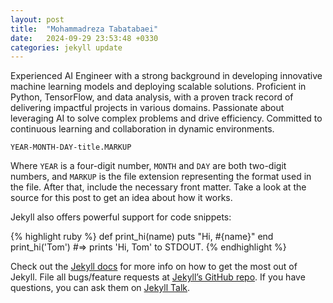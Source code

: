 ```yaml
---
layout: post
title:  "Mohammadreza Tabatabaei"
date:   2024-09-29 23:53:48 +0330
categories: jekyll update
---
```

Experienced AI Engineer with a strong background in developing innovative machine learning models and deploying scalable solutions. Proficient in Python, TensorFlow, and data analysis, with a proven track record of delivering impactful projects in various domains. Passionate about leveraging AI to solve complex problems and drive efficiency. Committed to continuous learning and collaboration in dynamic environments.

`YEAR-MONTH-DAY-title.MARKUP`

Where `YEAR` is a four-digit number, `MONTH` and `DAY` are both two-digit numbers, and `MARKUP` is the file extension representing the format used in the file. After that, include the necessary front matter. Take a look at the source for this post to get an idea about how it works.

Jekyll also offers powerful support for code snippets:

{% highlight ruby %}
def print_hi(name)
  puts "Hi, #{name}"
end
print_hi('Tom')
#=> prints 'Hi, Tom' to STDOUT.
{% endhighlight %}

Check out the [Jekyll docs][jekyll-docs] for more info on how to get the most out of Jekyll. File all bugs/feature requests at [Jekyll’s GitHub repo][jekyll-gh]. If you have questions, you can ask them on [Jekyll Talk][jekyll-talk].

[jekyll-docs]: https://jekyllrb.com/docs/home
[jekyll-gh]:   https://github.com/jekyll/jekyll
[jekyll-talk]: https://talk.jekyllrb.com/
